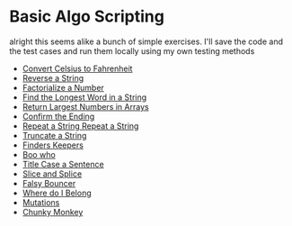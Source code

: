# Basic Algo Scripting

alright this seems alike a bunch of simple exercises.
I'll save the code and the test cases and run them locally using
my own testing methods

- [Convert Celsius to Fahrenheit](./c2f.js)
- [Reverse a String](./reverse.js)
- [Factorialize a Number](./fac.js)
- [Find the Longest Word in a String](./longest.js)
- [Return Largest Numbers in Arrays](./largest2d.js)
- [Confirm the Ending](./ending.js)
- [Repeat a String Repeat a String](./repeatStr.js)
- [Truncate a String](./truncateStr.js)
- [Finders Keepers]()
- [Boo who]()
- [Title Case a Sentence]()
- [Slice and Splice]()
- [Falsy Bouncer]()
- [Where do I Belong]()
- [Mutations]()
- [Chunky Monkey]()
